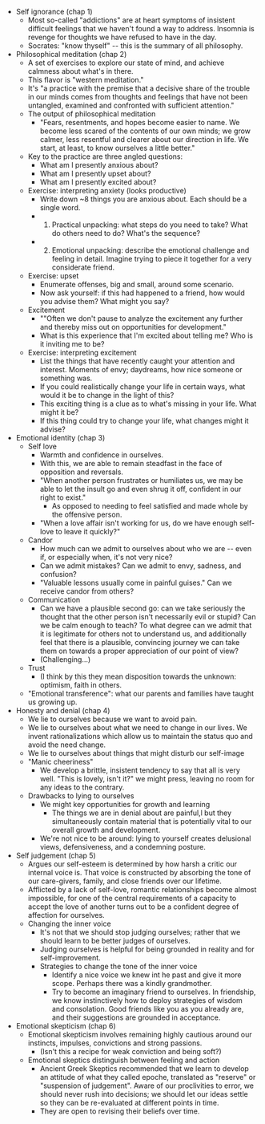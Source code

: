 * Self ignorance (chap 1)
  * Most so-called "addictions" are at heart symptoms of insistent difficult feelings that we haven't found a
    way to address. Insomnia is revenge for thoughts we have refused to have in the day.
  * Socrates: "know thyself" -- this is the summary of all philosophy.
* Philosophical meditation (chap 2)
  * A set of exercises to explore our state of mind, and achieve calmness about what's in there.
  * This flavor is "western meditation."
  * It's "a practice with the premise that a decisive share of the trouble in our minds comes from thoughts
    and feelings that have not been untangled, examined and confronted with sufficient attention."
  * The output of philosophical meditation
    * "Fears, resentments, and hopes become easier to name. We become less scared of the contents of our own
      minds; we grow calmer, less resentful and clearer about our direction in life. We start, at least, to
      know ourselves a little better."
  * Key to the practice are three angled questions:
    * What am I presently anxious about?
    * What am I presently upset about?
    * What am I presently excited about?
  * Exercise: interpreting anxiety (looks productive)
    * Write down ~8 things you are anxious about. Each should be a single word.
    * 1) Practical unpacking: what steps do you need to take? What do others need to do? What's the sequence?
    * 2) Emotional unpacking: describe the emotional challenge and feeling in detail. Imagine trying to piece
      it together for a very considerate friend.
  * Exercise: upset
    * Enumerate offenses, big and small, around some scenario.
    * Now ask yourself: if this had happened to a friend, how would you advise them? What might you say?
  * Excitement
    * ""Often we don't pause to analyze the excitement any further and thereby miss out on opportunities for
      development."
    * What is this experience that I'm excited about telling me? Who is it inviting me to be?
  * Exercise: interpreting excitement
    * List the things that have recently caught your attention and interest. Moments of envy; daydreams, how
      nice someone or something was.
    * If you could realistically change your life in certain ways, what would it be to change in the light of
      this?
    * This exciting thing is a clue as to what's missing in your life. What might it be?
    * If this thing could try to change your life, what changes might it advise?
* Emotional identity (chap 3)
  * Self love
    * Warmth and confidence in ourselves.
    * With this, we are able to remain steadfast in the face of opposition and reversals.
    * "When another person frustrates or humiliates us, we may be able to let the insult go and even shrug it
      off, confident in our right to exist."
      * As opposed to needing to feel satisfied and made whole by the offensive person.
    * "When a love affair isn't working for us, do we have enough self-love to leave it quickly?"
  * Candor
    * How much can we admit to ourselves about who we are -- even if, or especially when, it's not very nice?
    * Can we admit mistakes? Can we admit to envy, sadness, and confusion?
    * "Valuable lessons usually come in painful guises." Can we receive candor from others?
  * Communication
    * Can we have a plausible second go: can we take seriously the thought that the other person isn't
      necessarily evil or stupid? Can we be calm enough to teach? To what degree can we admit that it is
      legitimate for others not to understand us, and additionally feel that there is a plausible, convincing
      journey we can take them on towards a proper appreciation of our point of view?
    * (Challenging...)
  * Trust
    * (I think by this they mean disposition towards the unknown: optimism, faith in others.
  * "Emotional transference": what our parents and families have taught us growing up.
* Honesty and denial (chap 4)
  * We lie to ourselves because we want to avoid pain.
  * We lie to ourselves about what we need to change in our lives. We invent rationalizations which allow us
    to maintain the status quo and avoid the need change.
  * We lie to ourselves about things that might disturb our self-image
  * "Manic cheeriness"
    * We develop a brittle, insistent tendency to say that all is very well. "This is lovely, isn't it?" we
      might press, leaving no room for any ideas to the contrary.
  * Drawbacks to lying to ourselves
    * We might key opportunities for growth and learning
      * The things we are in denial about are painful,l but they simultaneously contain material that is
        potentially vital to our overall growth and development.
    * We're not nice to be around: lying to yourself creates delusional views, defensiveness, and a condemning
      posture.
* Self judgement (chap 5)
  * Argues our self-esteem is determined by how harsh a critic our internal voice is. That voice is
    constructed by absorbing the tone of our care-givers, family, and close friends over our lifetime.
  * Afflicted by a lack of self-love, romantic relationships become almost impossible, for one of the central
    requirements of a capacity to accept the love of another turns out to be a confident degree of affection
    for ourselves.
  * Changing the inner voice
    * It's not that we should stop judging ourselves; rather that we should learn to be better judges of
      ourselves.
    * Judging ourselves is helpful for being grounded in reality and for self-improvement.
    * Strategies to change the tone of the inner voice
      * Identify a nice voice we knew int he past and give it more scope. Perhaps there was a kindly
        grandmother.
      * Try to become an imaginary friend to ourselves. In friendship, we know instinctively how to deploy
        strategies of wisdom and consolation. Good friends like you as you already are, and their suggestions
        are grounded in acceptance.
* Emotional skepticism (chap 6)
  * Emotional skepticism involves remaining highly cautious around our instincts, impulses, convictions and
    strong passions.
    * (Isn't this a recipe for weak conviction and being soft?)
  * Emotional skeptics distinguish between feeling and action
    * Ancient Greek Skeptics recommended that we learn to develop an attitude of what they called epoche,
      translated as "reserve" or "suspension of judgement". Aware of our proclivities to error, we should
      never rush into decisions; we should let our ideas settle so they can be re-evaluated at different
      points in time.
    * They are open to revising their beliefs over time.
